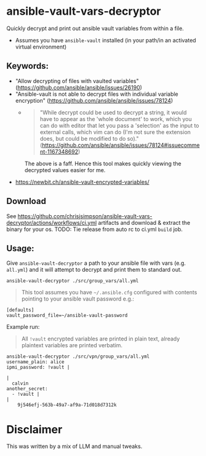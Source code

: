 # ansible-vault-vars-decryptor

Quickly decrypt and print out ansible vault variables from within a file.

- Assumes you have `ansible-vault` installed (in your path/in an activated virtual environment)

## Keywords:

- "Allow decrypting of files with vaulted variables" (https://github.com/ansible/ansible/issues/26190)
- "Ansible-vault is not able to decrypt files with individual variable encryption" (https://github.com/ansible/ansible/issues/78124)
  - > "While decrypt could be used to decrypt a string, it would have to appear as the 'whole document' to work, which you can do with editor that let you pass a 'selection' as the input to external calls, which vim can do (I'm not sure the extension does, but could be modified to do so)." (https://github.com/ansible/ansible/issues/78124#issuecomment-1167348692)
    
    The above is a faff. Hence this tool makes quickly viewing the decrypted values easier for me.
- https://newbit.ch/ansible-vault-encrypted-variables/

## Download

See https://github.com/chrisjsimpson/ansible-vault-vars-decryptor/actions/workflows/ci.yml artifacts and download & extract the binary for your os.
TODO: Tie release from auto rc to ci.yml `build` job.

## Usage:

Give `ansible-vault-decryptor` a path to your ansible file with vars (e.g. `all.yml`) and
it will attempt to decrypt and print them to standard out.

`ansible-vault-decryptor ./src/group_vars/all.yml`

> This tool assumes you have `~/.ansible.cfg` configured with contents pointing to your ansible vault password e.g.:
  ```
  [defaults]
  vault_password_file=~/ansible-vault-password
  ```


Example run:

> All `!vault` encrypted variables are printed in plain text, already plaintext variables are printed verbatim.
```
ansible-vault-decryptor ./src/vpn/group_vars/all.yml
username_plain: alice
ipmi_password: !vault |

|
  calvin
another_secret:
  - !vault |
|
    9j546efj-563b-49a7-af9a-71d018d7312k
```


# Disclaimer

This was written by a mix of LLM and manual tweaks.

